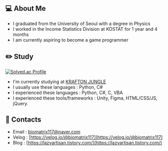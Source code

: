 ## 💻 About Me

* I graduated from the University of Seoul with a degree in Physics
* I worked in the Income Statistics Division at KOSTAT for 1 year and 4 months
* I am currently aspiring to become a game programmer

## ✏️ Study

[![Solved.ac Profile](http://mazassumnida.wtf/api/v2/generate_badge?boj=biomatrix117)](https://solved.ac/biomatrix117/)

* I'm currently studying at [KRAFTON JUNGLE](https://jungle.krafton.com/)
* I usually use these languages : Python, C#
* I experienced these languages : Python, C#, C, VBA
* I experienced these tools/frameworks : Unity, Figma, HTML/CSS/JS, jQuery.

## 🔗 Contacts

* Email : [biomatrix117@naver.com](biomatrix117@naver.com)
* Velog : [https://velog.io/@biomatrix117](https://velog.io/@biomatrix117)
* Blog : [https://lazyartisan.tistory.com/](https://lazyartisan.tistory.com/)


